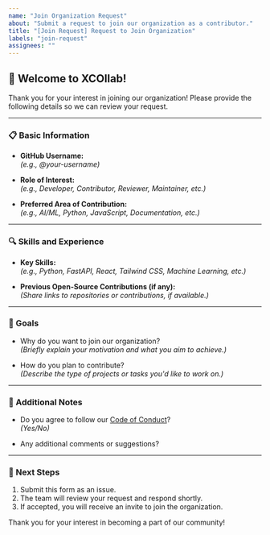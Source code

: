 ```yaml
---
name: "Join Organization Request"
about: "Submit a request to join our organization as a contributor."
title: "[Join Request] Request to Join Organization"
labels: "join-request"
assignees: ""
---
```


## **👋 Welcome to XCOllab!**

Thank you for your interest in joining our organization! Please provide the following details so we can review your request.

---

### **📋 Basic Information**
- **GitHub Username:**  
  *(e.g., @your-username)*

- **Role of Interest:**  
  *(e.g., Developer, Contributor, Reviewer, Maintainer, etc.)*

- **Preferred Area of Contribution:**  
  *(e.g., AI/ML, Python, JavaScript, Documentation, etc.)*

---

### **🔍 Skills and Experience**
- **Key Skills:**  
  *(e.g., Python, FastAPI, React, Tailwind CSS, Machine Learning, etc.)*

- **Previous Open-Source Contributions (if any):**  
  *(Share links to repositories or contributions, if available.)*

---

### **🎯 Goals**
- Why do you want to join our organization?  
  *(Briefly explain your motivation and what you aim to achieve.)*

- How do you plan to contribute?  
  *(Describe the type of projects or tasks you'd like to work on.)*

---

### **🤝 Additional Notes**
- Do you agree to follow our [Code of Conduct](link-to-code-of-conduct.md)?  
  *(Yes/No)*

- Any additional comments or suggestions?  

---

### **🚀 Next Steps**
1. Submit this form as an issue.
2. The team will review your request and respond shortly.
3. If accepted, you will receive an invite to join the organization.  

Thank you for your interest in becoming a part of our community!
